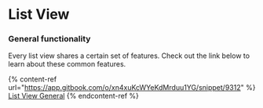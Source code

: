 # List View

### General functionality

Every list view shares a certain set of features.  Check out the link below to learn about these common features.

{% content-ref url="https://app.gitbook.com/o/xn4xuKcWYeKdMrduu1YG/snippet/9312" %}
[List View General](https://app.gitbook.com/o/xn4xuKcWYeKdMrduu1YG/snippet/9312)
{% endcontent-ref %}
